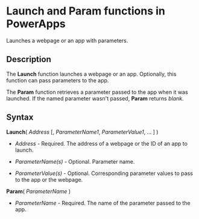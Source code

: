 <properties
	pageTitle="Launch and Param functions | Microsoft PowerApps"
	description="Reference information, including syntax and examples, for the Launch and Param functions in PowerApps"
	services=""
	suite="powerapps"
	documentationCenter="na"
	authors="gregli-msft"
	manager="dwrede"
	editor=""
	tags=""/>

<tags
   ms.service="powerapps"
   ms.devlang="na"
   ms.topic="article"
   ms.tgt_pltfrm="na"
   ms.workload="na"
   ms.date="11/07/2015"
   ms.author="gregli"/>

# Launch and Param functions in PowerApps #

Launches a webpage or an app with parameters.  

## Description ##

The **Launch** function launches a webpage or an app.  Optionally, this function can pass parameters to the app.  

The **Param** function retrieves a parameter passed to the app when it was launched.  If the named parameter wasn't passed, **Param** returns *blank*.

## Syntax ##

**Launch**( *Address* [, *ParameterName1*, *ParameterValue1*, ... ] )

- *Address* - Required.  The address of a webpage or the ID of an app to launch.

- *ParameterName(s)* - Optional.  Parameter name.

- *ParameterValue(s)* - Optional.  Corresponding parameter values to pass to the app or the webpage.

**Param**( *ParameterName* )

- *ParameterName* - Required.  The name of the parameter passed to the app.
